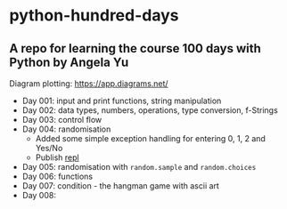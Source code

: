 # python-hundred-days
A repo for learning the course 100 days with Python by Angela Yu
---
Diagram plotting: https://app.diagrams.net/


* Day 001: input and print functions, string manipulation
* Day 002: data types, numbers, operations, type conversion, f-Strings
* Day 003: control flow
* Day 004: randomisation
    - Added some simple exception handling for entering 0, 1, 2 and Yes/No
    - Publish [repl](https://replit.com/@tunguyenthaison/RockPaperScissorsASCII?v=1)
* Day 005: randomisation with `random.sample` and `random.choices`
* Day 006: functions
* Day 007: condition - the hangman game with ascii art
* Day 008: 
